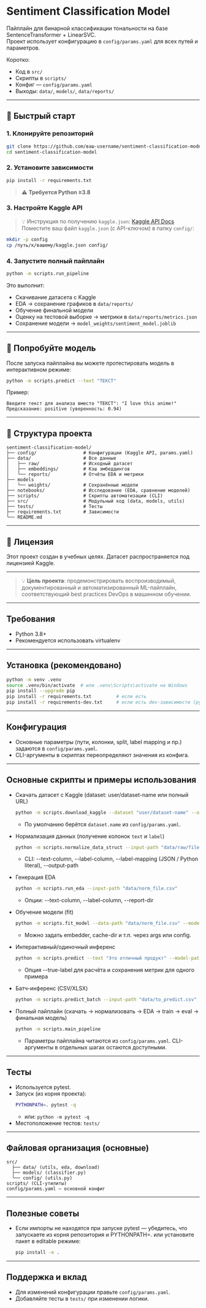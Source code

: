 # Sentiment Classification Model

Пайплайн для бинарной классификации тональности на базе SentenceTransformer + LinearSVC.  
Проект использует конфигурацию в `config/params.yaml` для всех путей и параметров.

Коротко:
- Код в `src/`
- Скрипты в `scripts/`
- Конфиг ― `config/params.yaml`
- Выходы: `data/`, `models/`, `data/reports/`

---

## 🚀 Быстрый старт

### 1. Клонируйте репозиторий
```bash
git clone https://github.com/ваш-username/sentiment-classification-model.git
cd sentiment-classification-model
```

### 2. Установите зависимости
```bash
pip install -r requirements.txt
```

> ⚠️ **Требуется Python ≥3.8** 

### 3. Настройте Kaggle API
> 💡 Инструкция по получению `kaggle.json`: [Kaggle API Docs](https://www.kaggle.com/docs/api)
Поместите ваш файл `kaggle.json` (с API-ключом) в папку `config/`:
```bash
mkdir -p config
cp /путь/к/вашему/kaggle.json config/
```

### 4. Запустите полный пайплайн
```bash
python -m scripts.run_pipeline
```

Это выполнит:
- Скачивание датасета с Kaggle
- EDA → сохранение графиков в `data/reports/`
- Обучение финальной модели
- Оценку на тестовой выборке → метрики в `data/reports/metrics.json`
- Сохранение модели → `model_weights/sentiment_model.joblib`

---

## 🧪 Попробуйте модель

После запуска пайплайна вы можете протестировать модель в интерактивном режиме:

```bash
python -m scripts.predict --text "ТЕКСТ"
```

Пример:
```
Введите текст для анализа вместо "ТЕКСТ": "I love this anime!"
Предсказание: positive (уверенность: 0.94)
```

---

## 📁 Структура проекта

```
sentiment-classification-model/
├── config/                 # Конфигурации (Kaggle API, params.yaml)
├── data/                   # Все данные
│   ├── raw/                # Исходный датасет
│   ├── embeddings/         # Кэш эмбеддингов
│   └── reports/            # Отчёты EDA и метрики
├── models
│   └── weights/            # Сохранённые модели
├── notebooks/              # Исследование (EDA, сравнение моделей)
├── scripts/                # Скрипты автоматизации (CLI)
├── src/                    # Модульный код (data, models, utils)
├── tests/                  # Тесты
├── requirements.txt        # Зависимости
└── README.md
```

---

## 📄 Лицензия

Этот проект создан в учебных целях. Датасет распространяется под лицензией Kaggle.

---

> 💡 **Цель проекта**: продемонстрировать воспроизводимый, документированный и автоматизированный ML-пайплайн, соответствующий best practices DevOps в машинном обучении.

---

## Требования

- Python 3.8+
- Рекомендуется использовать virtualenv

---

## Установка (рекомендовано)

```bash
python -m venv .venv
source .venv/bin/activate  # или .venv\Scripts\activate на Windows
pip install --upgrade pip
pip install -r requirements.txt         # если есть
pip install -r requirements-dev.txt     # если есть dev-зависимости (pytest и т.п.)
```

---

## Конфигурация

- Основные параметры (пути, колонки, split, label mapping и пр.) задаются в `config/params.yaml`.
- CLI-аргументы в скриптах переопределяют значения из конфига.

---

## Основные скрипты и примеры использования

- Скачать датасет с Kaggle (dataset: user/dataset-name или полный URL)
  ```bash
  python -m scripts.download_kaggle --dataset "user/dataset-name" --output-dir "data/raw"
  ```
  - По умолчанию берётся `dataset.name` из `config/params.yaml`.

- Нормализация данных (получение колонок `text` и `label`)
  ```bash
  python -m scripts.normalize_data_struct --input-path "data/raw/file.csv"
  ```
  - CLI: --text-column, --label-column, --label-mapping (JSON / Python literal), --output-path

- Генерация EDA
  ```bash
  python -m scripts.run_eda --input-path "data/norm_file.csv"
  ```
  - Опции: --text-column, --label-column, --report-dir

- Обучение модели (fit)
  ```bash
  python -m scripts.fit_model --data-path "data/norm_file.csv" --model-path "models/weights/sentiment_model.joblib"
  ```
  - Можно задать embedder, cache-dir и т.п. через args или config.

- Интерактивный/одиночный инференс
  ```bash
  python -m scripts.predict --text "Это отличный продукт" --model-path "models/weights/sentiment_model.joblib"
  ```
  - Опция --true-label для расчёта и сохранения метрик для одного примера

- Батч-инференс (CSV/XLSX)
  ```bash
  python -m scripts.predict_batch --input-path "data/to_predict.csv" --output-path "data/predictions.csv"
  ```

- Полный пайплайн (скачать → нормализовать → EDA → train → eval → финальная модель)
  ```bash
  python -m scripts.main_pipeline
  ```
  - Параметры пайплайна читаются из `config/params.yaml`. CLI-аргументы в отдельных шагах остаются доступными.

---

## Тесты

- Используется pytest.
- Запуск (из корня проекта):
  ```bash
  PYTHONPATH=. pytest -q
  ```
  - или: `python -m pytest -q`
- Местоположение тестов: `tests/`

---

## Файловая организация (основные)

```
src/
  ├── data/ (utils, eda, download)
  ├── models/ (classifier.py)
  └── config/ (utils.py)
scripts/ (CLI-утилиты)
config/params.yaml — основной конфиг
```

---

## Полезные советы

- Если импорты не находятся при запуске pytest — убедитесь, что запускаете из корня репозитория и PYTHONPATH=. или установите пакет в editable режиме:
  ```bash
  pip install -e .
  ```

---

## Поддержка и вклад

- Для изменений конфигурации правьте `config/params.yaml`.
- Добавляйте тесты в `tests/` при изменении логики.